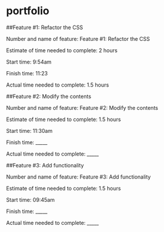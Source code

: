 # portfolio

##Feature #1: Refactor the CSS

Number and name of feature: Feature #1: Refactor the CSS

Estimate of time needed to complete: 2 hours

Start time: 9:54am

Finish time: 11:23

Actual time needed to complete: 1.5 hours


##Feature #2: Modify the contents

Number and name of feature: Feature #2: Modify the contents

Estimate of time needed to complete: 1.5 hours

Start time: 11:30am

Finish time: _____

Actual time needed to complete: _____


##Feature #3: Add functionality

Number and name of feature: Feature #3: Add functionality

Estimate of time needed to complete: 1.5 hours

Start time: 09:45am

Finish time: _____

Actual time needed to complete: _____